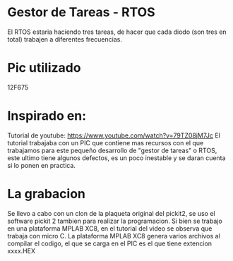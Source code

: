# Gestor de Tareas - RTOS

El RTOS estaria haciendo tres tareas, de hacer que cada diodo (son tres en total) trabajen a diferentes frecuencias. 

# Pic utilizado 
 
 12F675

# Inspirado en:

Tutorial de youtube: https://www.youtube.com/watch?v=79TZ08jM7Jc
El tutorial trabajaba con un PIC que contiene  mas recursos con el que trabajamos para este pequeño desarrollo de "gestor de tareas" o RTOS, este ultimo tiene algunos defectos, es un poco inestable y se daran cuenta si lo ponen en practica.

# La grabacion 

Se llevo a cabo con un clon de la plaqueta original del pickit2, se uso el software pickit 2 tambien para realizar la programacion.
Si bien se trabajo en una plataforma MPLAB XC8, en el tutorial del video se observa que trabaja con micro C. 
La plataforma MPLAB XC8 genera varios archivos al compilar el codigo, el que se carga en el PIC es el que tiene extencion xxxx.HEX

